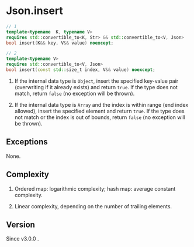 # **Json.insert**

```cpp
// 1
template<typename  K, typename V>
requires std::convertible_to<K, Str> && std::convertible_to<V, Json>
bool insert(K&& key, V&& value) noexcept;

// 2
template<typename V>
requires std::convertible_to<V, Json>
bool insert(const std::size_t index, V&& value) noexcept;
```

1. If the internal data type is `Object`, insert the specified key-value pair (overwriting if it already exists) and return `true`. If the type does not match, return `false` (no exception will be thrown).

2. If the internal data type is `Array` and the index is within range (end index allowed), insert the specified element and return `true`. If the type does not match or the index is out of bounds, return `false` (no exception will be thrown).

## Exceptions

None.

## Complexity

1. Ordered map: logarithmic complexity; hash map: average constant complexity.

2. Linear complexity, depending on the number of trailing elements.

## Version

Since v3.0.0 .

